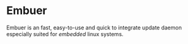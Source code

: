 # Embuer

Embuer is an fast, easy-to-use and quick to integrate update daemon especially suited for *embedded* linux systems.


